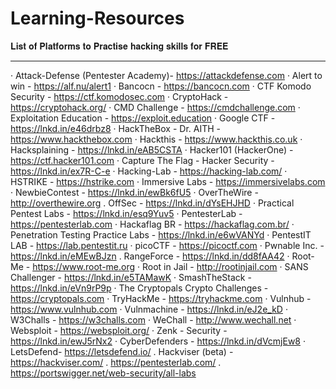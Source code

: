 # Learning-Resources
𝐋𝐢𝐬𝐭 𝐨𝐟 𝐏𝐥𝐚𝐭𝐟𝐨𝐫𝐦𝐬 𝐭𝐨 𝐏𝐫𝐚𝐜𝐭𝐢𝐬𝐞 𝐡𝐚𝐜𝐤𝐢𝐧𝐠 𝐬𝐤𝐢𝐥𝐥𝐬 𝐟𝐨𝐫 𝐅𝐑𝐄𝐄
_______________________________________________________________________________
· Attack-Defense (Pentester Academy)- https://attackdefense.com
· Alert to win - https://alf.nu/alert1
· Bancocn - https://bancocn.com
· CTF Komodo Security - https://ctf.komodosec.com
· CryptoHack - https://cryptohack.org/
· CMD Challenge - https://cmdchallenge.com
· Exploitation Education - https://exploit.education
· Google CTF - https://lnkd.in/e46drbz8
· HackTheBox - Dr. AITH - https://www.hackthebox.com
· Hackthis - https://www.hackthis.co.uk
· Hacksplaining - https://lnkd.in/eAB5CSTA
· Hacker101 (HackerOne) - https://ctf.hacker101.com
· Capture The Flag - Hacker Security - https://lnkd.in/ex7R-C-e
· Hacking-Lab - https://hacking-lab.com/
· HSTRIKE - https://hstrike.com
· Immersive Labs - https://immersivelabs.com
· NewbieContest - https://lnkd.in/ewBk6fU5
· OverTheWire - http://overthewire.org
. OffSec - https://lnkd.in/dYsEHJHD
· Practical Pentest Labs - https://lnkd.in/esq9Yuv5
· PentesterLab - https://pentesterlab.com
· Hackaflag BR - https://hackaflag.com.br/
· Penetration Testing Practice Labs - https://lnkd.in/e6wVANYd
· PentestIT LAB - https://lab.pentestit.ru
· picoCTF - https://picoctf.com
· Pwnable Inc. - https://lnkd.in/eMEwBJzn
. RangeForce - https://lnkd.in/dd8fAA42
· Root-Me - https://www.root-me.org
· Root in Jail - http://rootinjail.com
· SANS Challenger - https://lnkd.in/e5TAMawK
· SmashTheStack - https://lnkd.in/eVn9rP9p
· The Cryptopals Crypto Challenges - https://cryptopals.com
· TryHackMe - https://tryhackme.com
· Vulnhub - https://www.vulnhub.com
· Vulnmachine - https://lnkd.in/eJ2e_kD
· W3Challs - https://w3challs.com
· WeChall - http://www.wechall.net
· Websploit - https://websploit.org/
· Zenk - Security - https://lnkd.in/ewJ5rNx2
· CyberDefenders - https://lnkd.in/dVcmjEw8
· LetsDefend- https://letsdefend.io/
. Hackviser (beta) - https://hackviser.com/
. https://pentesterlab.com/
. https://portswigger.net/web-security/all-labs
